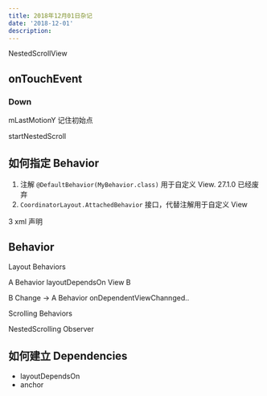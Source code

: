 ```yaml
---
title: 2018年12月01日杂记
date: '2018-12-01'
description:
---
```


NestedScrollView

## onTouchEvent

### Down

mLastMotionY 记住初始点

startNestedScroll



## 如何指定 Behavior


1. 注解 `@DefaultBehavior(MyBehavior.class)` 用于自定义 View. 27.1.0 已经废弃
2. `CoordinatorLayout.AttachedBehavior` 接口，代替注解用于自定义 View

3 xml 声明

## Behavior

Layout Behaviors

A Behavior layoutDependsOn  View B

B Change -> A Behavior  onDependentViewChannged..

Scrolling Behaviors

NestedScrolling Observer

## 如何建立 Dependencies

- layoutDependsOn
- anchor

